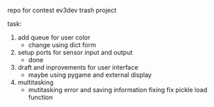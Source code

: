 repo for contest
ev3dev trash project 

task:
1. add queue for user color
    - change using dict form 
2. setup ports for sensor input and output
	- done
3. draft and inprovements for user interface
    - maybe using pygame and external display
4. multitasking
	- mutitasking error and saving information fixing
fix pickle load function
